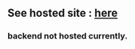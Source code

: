 ## See hosted site : [here](https://alanansari.github.io/ractauth/)

### backend not hosted currently.